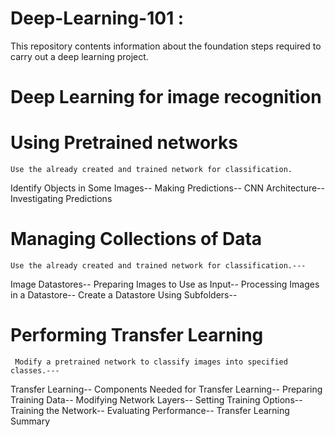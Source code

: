# Deep-Learning-101 :
This repository contents information about the foundation steps required to carry out a deep learning project.

# Deep Learning for image recognition


# Using Pretrained networks
    Use the already created and trained network for classification.
  Identify Objects in Some Images--
  Making Predictions--
  CNN Architecture--
  Investigating Predictions
 
 
 # Managing Collections of Data
    Use the already created and trained network for classification.---
  Image Datastores--
  Preparing Images to Use as Input--
  Processing Images in a Datastore--
  Create a Datastore Using Subfolders--
  
#  Performing Transfer Learning
     Modify a pretrained network to classify images into specified classes.---
  Transfer Learning--
  Components Needed for Transfer Learning--
  Preparing Training Data--
  Modifying Network Layers--
  Setting Training Options--
  Training the Network--
  Evaluating Performance--
  Transfer Learning Summary
  
  
